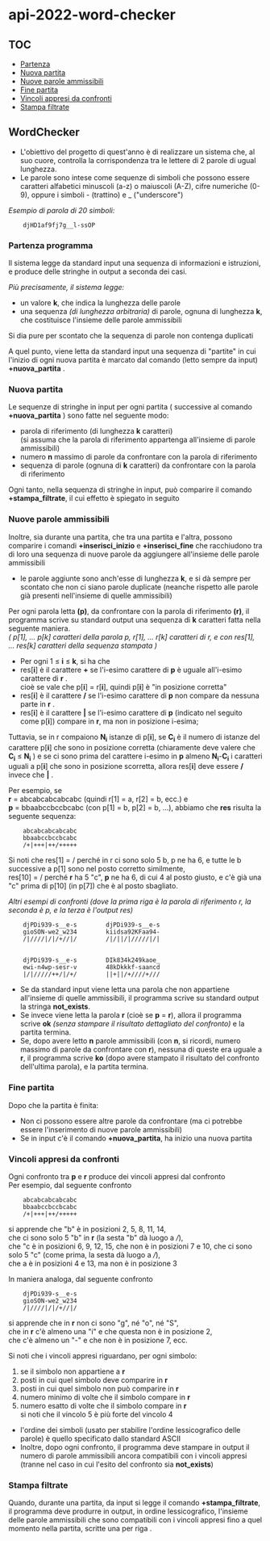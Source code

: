 # api-2022-word-checker
## TOC
* [Partenza](#partenza-programma)
* [Nuova partita](#nuova-partita)
* [Nuove parole ammissibili](#nuove-parole-ammissibili)
* [Fine partita](#fine-partita)
* [Vincoli appresi da confronti](#vincoli-appresi-da-confronti)
* [Stampa filtrate](#stampa-filtrate)


## WordChecker
* L'obiettivo del progetto di quest'anno è di realizzare un sistema che,
al suo cuore, controlla la corrispondenza tra le lettere di 2 parole di
ugual lunghezza.  
* Le parole sono intese come sequenze di simboli che possono essere
caratteri alfabetici minuscoli (a-z) o maiuscoli (A-Z), cifre numeriche
(0-9), oppure i simboli - (trattino) e _ ("underscore")  


*Esempio di parola di 20 simboli:*

        djHD1af9fj7g__l-ssOP
 

### Partenza programma
 Il sistema legge da standard input una sequenza di informazioni e istruzioni, e produce delle stringhe in output a seconda dei casi.  

*Più precisamente, il sistema legge:*
* un valore **k**, che indica la lunghezza delle parole
* una sequenza *(di lunghezza arbitraria)* di parole, ognuna di lunghezza **k**, che
costituisce l'insieme delle parole ammissibili 
   
     
Si dia pure per scontato che la sequenza di parole non contenga duplicati

A quel punto, viene letta da standard input una sequenza di "partite" in cui l'inizio di ogni nuova partita è marcato dal comando (letto sempre da input) **+nuova_partita** .

### Nuova partita
 Le sequenze di stringhe in input per ogni partita ( successive al comando
**+nuova_partita** ) sono fatte nel seguente modo:
* parola di riferimento (di lunghezza **k** caratteri)  
(si assuma che la parola di riferimento appartenga all'insieme di parole ammissibili)
* numero **n** massimo di parole da confrontare con la parola di riferimento
* sequenza di parole (ognuna di **k** caratteri) da confrontare con la parola di riferimento

 Ogni tanto, nella sequenza di stringhe in input, può comparire il comando
**+stampa_filtrate**, il cui effetto è spiegato in seguito   

### Nuove parole ammissibili 
 Inoltre, sia durante una partita, che tra una partita e l'altra, possono comparire i
comandi **+inserisci_inizio** e **+inserisci_fine** che racchiudono tra di loro una
sequenza di nuove parole da aggiungere all'insieme delle parole ammissibili
* le parole aggiunte sono anch'esse di lunghezza **k**, e si dà sempre per scontato che non ci
siano parole duplicate (neanche rispetto alle parole già presenti nell'insieme di quelle
ammissibili)

 Per ogni parola letta **(p)**, da confrontare con la parola di riferimento **(r)**, il programma scrive su standard output una sequenza di **k** caratteri fatta nella seguente maniera.  
*( p[1], ... p[k] caratteri della parola p, r[1], ... r[k] caratteri di r, e con res[1], ... res[k] caratteri della sequenza stampata )*

* Per ogni 1 ≤ **i** ≤ **k**, si ha che
* res[**i**] è il carattere **+** se l'i-esimo carattere di **p** è uguale all'i-esimo carattere di **r** .  
cioè se vale che p[**i**] = r[**i**], quindi p[**i**] è "in posizione corretta"
* res[**i**] è il carattere **/** se l'i-esimo carattere di **p** non compare da nessuna parte in **r** .
* res[**i**] è il carattere **|** se l'i-esimo carattere di **p** (indicato nel seguito come p[**i**]) compare in **r**, ma non in posizione i-esima;  

Tuttavia, se in r compaiono **N<sub>i</sub>** istanze di p[**i**], se **C<sub>i</sub>** è il numero di istanze del carattere p[**i**] che sono in posizione corretta (chiaramente deve valere che 
**C<sub>i</sub>** ≤ **N<sub>i</sub>** ) e se ci sono prima del carattere i-esimo in **p** almeno **N<sub>i</sub>**-**C<sub>i</sub>** i caratteri uguali a p[**i**] che sono in posizione scorretta, allora res[**i**] deve essere **/** invece che **|** .



Per esempio, se  
**r** = abcabcabcabcabc
(quindi r[1] = a, r[2] = b, ecc.) e  
**p** = bbaabccbccbcabc
(con p[1] = b, p[2] = b, ...), abbiamo che **res** risulta la seguente sequenza:

        abcabcabcabcabc
        bbaabccbccbcabc
        /+|+++|++/+++++  
  
  
Si noti che res[1] = / perché in r ci sono solo 5 b, p ne ha 6, e tutte le b successive a
p[1] sono nel posto corretto similmente,  
   res[10] = / perché **r** ha 5 "c", **p** ne ha 6, di cui 4 al posto giusto, e c'è già
una "c" prima di p[10] (in p[7]) che è al posto sbagliato.

*Altri esempi di confronti (dove la prima riga è la parola di riferimento r, la
seconda è p, e la terza è l'output res)*   

        djPDi939-s__e-s        djPDi939-s__e-s        
        gioSON-we2_w234        kiidsa92KFaa94-
        /|////|/|/+//|/        /|/||/|/////|/|


        djPDi939-s__e-s        DIk834k249kaoe_
        ewi-n4wp-sesr-v        48kDkkkf-saancd
        |/|/////++/|/+/        ||+||/+////+///



* Se da standard input viene letta una parola che non appartiene all'insieme
di quelle ammissibili, il programma scrive su standard output la stringa **not_exists**.
* Se invece viene letta la parola **r** (cioè se **p** = **r**), allora il programma scrive **ok** *(senza stampare il risultato dettagliato del confronto)* e la partita termina.
* Se, dopo avere letto **n** parole ammissibili (con **n**, si ricordi, numero
massimo di parole da confrontare con **r**), nessuna di queste era uguale a **r**, il programma scrive **ko** (dopo avere stampato il risultato del confronto dell'ultima parola), e la partita termina.   


### Fine partita
Dopo che la partita è finita:
* Non ci possono essere altre parole da confrontare (ma ci potrebbe essere
l'inserimento di nuove parole ammissibili)
* Se in input c'è il comando **+nuova_partita**, ha inizio una nuova partita


### Vincoli appresi da confronti
Ogni confronto tra **p** e **r** produce dei vincoli appresi dal confronto  
Per esempio, dal seguente confronto

        abcabcabcabcabc
        bbaabccbccbcabc
        /+|+++|++/+++++
si apprende che "b" è in posizioni 2, 5, 8, 11, 14,   
che ci sono solo 5 "b" in **r** (la sesta "b" dà luogo a */*),  
che "c è in posizioni 6, 9, 12, 15, che non è in posizioni 7 e 10, che ci sono solo 5 "c" (come prima, la sesta dà luogo a */*),  
che a è in posizioni 4 e 13, ma non è in posizione 3


In maniera analoga, dal seguente confronto

        djPDi939-s__e-s
        gioSON-we2_w234
        /|////|/|/+//|/
si apprende che in **r** non ci sono "g", né "o", né "S",   
che in **r** c'è almeno una "i" e che questa non è in posizione 2,  
 che c'è almeno un "-" e che non è in posizione 7, ecc.
  


Si noti che i vincoli appresi riguardano, per ogni simbolo:
1. se il simbolo non appartiene a **r**
2. posti in cui quel simbolo deve comparire in **r**
3. posti in cui quel simbolo non può comparire in **r**
4. numero minimo di volte che il simbolo compare in **r**
5. numero esatto di volte che il simbolo compare in **r**  
  si noti che il vincolo 5 è più forte del vincolo 4
* l'ordine dei simboli (usato per stabilire l'ordine lessicografico delle parole) è quello specificato dallo standard ASCII
* Inoltre, dopo ogni confronto, il programma deve stampare in output il numero di parole
ammissibili ancora compatibili con i vincoli appresi (tranne nel caso in cui l'esito del
confronto sia **not_exists**)

### Stampa filtrate
Quando, durante una partita, da input si legge il comando **+stampa_filtrate**, il
programma deve produrre in output, in ordine lessicografico, l'insieme delle parole
ammissibili che sono compatibili con i vincoli appresi fino a quel momento nella partita,
scritte una per riga  .
